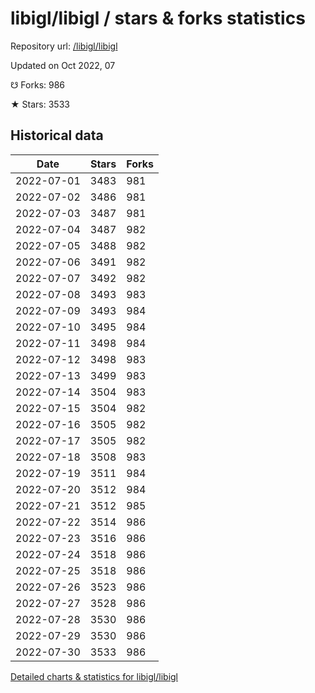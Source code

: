 # libigl/libigl / stars & forks statistics

Repository url: [/libigl/libigl](https://github.com/libigl/libigl)

Updated on Oct 2022, 07

☋ Forks: 986

★ Stars: 3533

## Historical data
| Date | Stars | Forks |
|------|-------|-------|
| 2022-07-01 | 3483 | 981 | 
| 2022-07-02 | 3486 | 981 | 
| 2022-07-03 | 3487 | 981 | 
| 2022-07-04 | 3487 | 982 | 
| 2022-07-05 | 3488 | 982 | 
| 2022-07-06 | 3491 | 982 | 
| 2022-07-07 | 3492 | 982 | 
| 2022-07-08 | 3493 | 983 | 
| 2022-07-09 | 3493 | 984 | 
| 2022-07-10 | 3495 | 984 | 
| 2022-07-11 | 3498 | 984 | 
| 2022-07-12 | 3498 | 983 | 
| 2022-07-13 | 3499 | 983 | 
| 2022-07-14 | 3504 | 983 | 
| 2022-07-15 | 3504 | 982 | 
| 2022-07-16 | 3505 | 982 | 
| 2022-07-17 | 3505 | 982 | 
| 2022-07-18 | 3508 | 983 | 
| 2022-07-19 | 3511 | 984 | 
| 2022-07-20 | 3512 | 984 | 
| 2022-07-21 | 3512 | 985 | 
| 2022-07-22 | 3514 | 986 | 
| 2022-07-23 | 3516 | 986 | 
| 2022-07-24 | 3518 | 986 | 
| 2022-07-25 | 3518 | 986 | 
| 2022-07-26 | 3523 | 986 | 
| 2022-07-27 | 3528 | 986 | 
| 2022-07-28 | 3530 | 986 | 
| 2022-07-29 | 3530 | 986 | 
| 2022-07-30 | 3533 | 986 | 


[Detailed charts & statistics for libigl/libigl](https://reviewgithub.com/rep/libigl/libigl)
